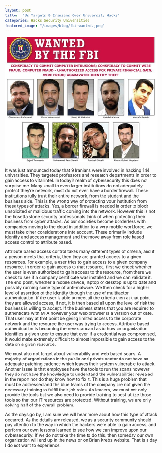 ```yaml
---
layout: post
title:  "Us Targets 9 Iranians Over University Hacks"
categories: Hacks Security Universities
featured_image: "/images/blog/fbi-wanted.jpeg"
---
```


![Iranians FBI Most Wanted Poster](/images/blog/fbi-wanted.jpeg)

It was just announced today that 9 Iranians were involved in hacking 144 universities. They targeted professors and research departments in order to gain access to vital intel. In today’s realm of cybersecurity this does not surprise me. Many small to even larger institutions do not adequately protect they’re network, most do not even have a border firewall. These institutions fully trust their entire network, from the student and the business side. This is the wrong way of protecting your institution from these types of attacks. Yes, a border firewall is needed in order to block unsolicited or malicious traffic coming into the network. However this is not the Rosetta stone security professionals think of when protecting their business from cyber attacks. As our societies become borderless with companies moving to the cloud in addition to a very mobile workforce, we must take other considerations into account. These primarily include identity and access management and the move away from role based access control to attribute based.

Attribute based access control takes many different types of criteria, and if a person meets that criteria, then they are granted access to a given resources. For example, a user tries to gain access to a given company resource. In order to gain access to that resource, first we check whether the user is even authorized to gain access to the resource, from there we check to see if a company certificate was installed and we can validate it. The end point, whether a mobile device, laptop or desktop is up to date and possibly running some type of anti-malware. We then check for a higher level of assertion of the identity through the use of multifactor authentication. If the user is able to meet all the criteria then at that point they are allowed access, if not, it is then based all upon the level of risk the business is willing to accept. If the business states that you are required to authenticate with MFA however your web browser is a version out of date. That user may at that point be giving limited access to the corporate network and the resource the user was trying to access. Attribute based authentication is becoming the new standard as to how an organization identifies a given user to ensure that even if a credential was compromised, it would make extremely difficult to almost impossible to gain access to the data on a given resource.

We must also not forget about vulnerability and web based scans. A majority of organizations in the public and private sector do not have an adequate patching cadence which leaves their system vulnerable to attack. Another issue is that employees have the tools to run the scans however they do not have the knowledge to understand the vulnerabilities revealed in the report nor do they know how to fix it. This is a huge problem that must be addressed and the blue teams of the company are not given the necessary training to fulfill their job roles. As leaders, we must not only provide the tools but we also need to provide training to best utilize those tools so that our IT resources are protected. Without training, we are only solving half of the overall problem.

As the days go by, I am sure we will hear more about how this type of attack occurred. As the details are released, we as a security community should pay attention to the way in which the hackers were able to gain access, and perform our own lessons learned to see how we can improve upon our cybersecurity. If we do not take the time to do this, then someday our own organization will end up in the news or on Brian Krebs website. That is a day I do not want to experience.
